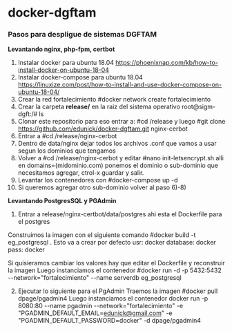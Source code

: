 # docker-dgftam
<h3>Pasos para despligue de sistemas DGFTAM</h3>

<strong>Levantando nginx, php-fpm, certbot</strong>
1) Instalar docker para ubuntu 18.04 https://phoenixnap.com/kb/how-to-install-docker-on-ubuntu-18-04
2) Instalar docker-compose para ubuntu 18.04 https://linuxize.com/post/how-to-install-and-use-docker-compose-on-ubuntu-18-04/
3) Crear la red fortalecimiento #docker network create fortalecimiento
4) Crear la carpeta <strong>release/</strong> en la raiz del sistema operativo root@sigm-dgft:/# ls
5) Clonar este repositorio para eso entrar a: #cd /release y luego #git clone https://github.com/edunick/docker-dgftam.git nginx-cerbot
6) Entrar a #cd /release/nginx-cerbot
7) Dentro de data/nginx dejar todos los archivos .conf que vamos a usar segun los dominios que tengamos
8) Volver a #cd /release/nginx-cerbot y editar #nano init-letsencrypt.sh alli en domains=(midominio.com) ponemos el dominio o sub-dominio que necesitamos agregar, ctrol-x guardar y salir.
9) Levantar los contenedores con #docker-compose up -d
10) Si queremos agregar otro sub-dominio volver al paso 6)-8)

<strong>Levantando PostgresSQL y PGAdmin</strong>

1) Entrar a release/nginx-certbot/data/postgres ahi esta el Dockerfile para el postgres

  Construimos la imagen con el siguiente comando #docker build -t eg_postgresql .
  Esto va a crear por defecto
  usr: docker
  database: docker
  pass: docker

  Si quisieramos cambiar los valores hay que editar el Dockerfile y reconstruir la imagen
  Luego instanciamos el contenedor
  #docker run -d -p 5432:5432 --network="fortalecimiento" --name serverdb eg_postgresql
  
2) Ejecutar lo siguiente para el PgAdmin
  Traemos la imagen #docker pull dpage/pgadmin4
  Luego instanciamos el contenedor
  docker run -p 8080:80 --name pgadmin --network="fortalecimiento" -e "PGADMIN_DEFAULT_EMAIL=edunick@gmail.com" -e "PGADMIN_DEFAULT_PASSWORD=docker" -d dpage/pgadmin4

